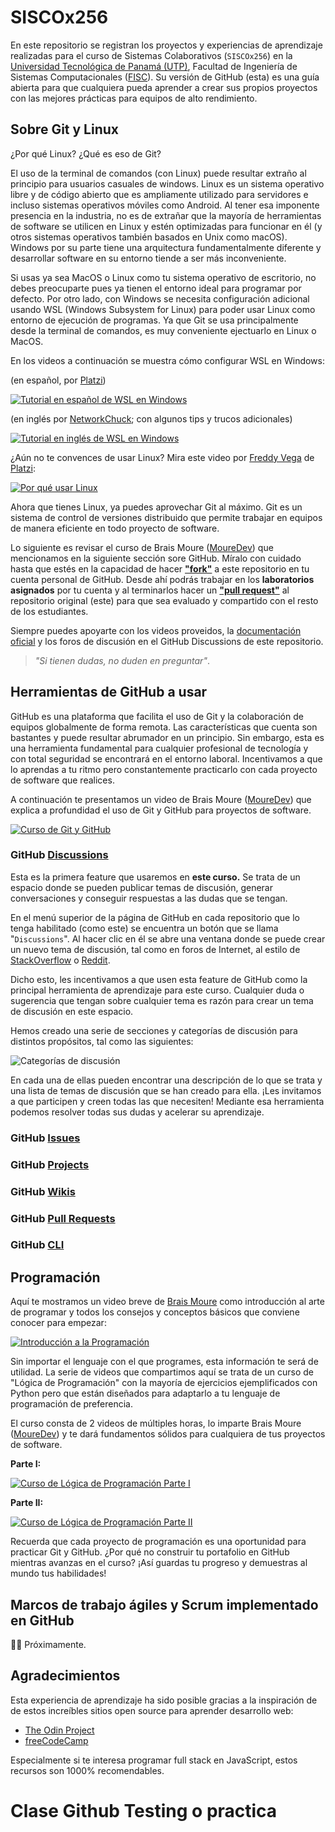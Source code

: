 # SISCOx256

En este repositorio se registran los proyectos y experiencias de aprendizaje realizadas para el curso de Sistemas Colaborativos (`SISCOx256`) en la [Universidad Tecnológica de Panamá (UTP)](https://utp.ac.pa), Facultad de Ingeniería de Sistemas Computacionales ([FISC](https://fisc.utp.ac.pa)). Su versión de GitHub (esta) es una guía abierta para que cualquiera pueda aprender a crear sus propios proyectos con las mejores prácticas para equipos de alto rendimiento.

## Sobre Git y Linux

¿Por qué Linux? ¿Qué es eso de Git?

El uso de la terminal de comandos (con Linux) puede resultar extraño al principio para usuarios casuales de windows. Linux es un sistema operativo libre y de código abierto que es ampliamente utilizado para servidores e incluso sistemas operativos móviles como Android. Al tener esa imponente presencia en la industria, no es de extrañar que la mayoría de herramientas de software se utilicen en Linux y estén optimizadas para funcionar en él (y otros sistemas operativos también basados en Unix como macOS). Windows por su parte tiene una arquitectura fundamentalmente diferente y desarrollar software en su entorno tiende a ser más inconveniente.

Si usas ya sea MacOS o Linux como tu sistema operativo de escritorio, no debes preocuparte pues ya tienen el entorno ideal para programar por defecto. Por otro lado, con Windows se necesita configuración adicional usando WSL (Windows Subsystem for Linux) para poder usar Linux como entorno de ejecución de programas. Ya que Git se usa principalmente desde la terminal de comandos, es muy conveniente ejectuarlo en Linux o MacOS.

En los videos a continuación se muestra cómo configurar WSL en Windows:

(en español, por [Platzi](https://platzi.com))

[![Tutorial en español de WSL en Windows](https://img.youtube.com/vi/Qy44XLpiChc/0.jpg)](https://www.youtube.com/watch?v=Qy44XLpiChc)

(en inglés por [NetworkChuck](https://networkchuck.com); con algunos tips y trucos adicionales)

[![Tutorial en inglés de WSL en Windows](https://img.youtube.com/vi/vxTW22y8zV8/0.jpg)](https://www.youtube.com/watch?v=vxTW22y8zV8)

¿Aún no te convences de usar Linux? Mira este video por [Freddy Vega](https://freddyvega.com) de [Platzi](https://platzi.com):

[![Por qué usar Linux](https://img.youtube.com/vi/rieFzuJfRN0/0.jpg)](https://www.youtube.com/watch?v=rieFzuJfRN0)

Ahora que tienes Linux, ya puedes aprovechar Git al máximo. Git es un sistema de control de versiones distribuido que permite trabajar en equipos de manera eficiente en todo proyecto de software.

Lo siguiente es revisar el curso de Brais Moure ([MoureDev](https://mouredev.com)) que mencionamos en la siguiente sección sore GitHub. Míralo con cuidado hasta que estés en la capacidad de hacer [**"fork"**](https://docs.github.com/en/pull-requests/collaborating-with-pull-requests/working-with-forks/fork-a-repo) a este repositorio en tu cuenta personal de GitHub. Desde ahí podrás trabajar en los **laboratorios asignados** por tu cuenta y al terminarlos hacer un [**"pull request"**](https://docs.github.com/en/pull-requests) al repositorio original (este) para que sea evaluado y compartido con el resto de los estudiantes.

Siempre puedes apoyarte con los videos proveidos, la [documentación oficial](https://docs.github.com/en) y los foros de discusión en el GitHub Discussions de este repositorio.

> _"Si tienen dudas, no duden en preguntar"_.

## Herramientas de GitHub a usar

GitHub es una plataforma que facilita el uso de Git y la colaboración de equipos globalmente de forma remota. Las características que cuenta son bastantes y puede resultar abrumador en un principio. Sin embargo, esta es una herramienta fundamental para cualquier profesional de tecnología y con total seguridad se encontrará en el entorno laboral. Incentivamos a que lo aprendas a tu ritmo pero constantemente practicarlo con cada proyecto de software que realices.

A continuación te presentamos un video de Brais Moure ([MoureDev](https://mouredev.com)) que explica a profundidad el uso de Git y GitHub para proyectos de software.

[![Curso de Git y GitHub](https://img.youtube.com/vi/3GymExBkKjE/0.jpg)](https://www.youtube.com/watch?v=3GymExBkKjE)

### GitHub [Discussions](https://docs.github.com/en/discussions)

Esta es la primera feature que usaremos en **este curso.** Se trata de un espacio donde se pueden publicar temas de discusión, generar conversaciones y conseguir respuestas a las dudas que se tengan.

En el menú superior de la página de GitHub en cada repositorio que lo tenga habilitado (como este) se encuentra un botón que se llama "`Discussions`". Al hacer clic en él se abre una ventana donde se puede crear un nuevo tema de discusión, tal como en foros de Internet, al estilo de [StackOverflow](https://stackoverflow.com) o [Reddit](https://reddit.com).

Dicho esto, les incentivamos a que usen esta feature de GitHub como la principal herramienta de aprendizaje para este curso. Cualquier duda o sugerencia que tengan sobre cualquier tema es razón para crear un tema de discusión en este espacio.

Hemos creado una serie de secciones y categorías de discusión para distintos propósitos, tal como las siguientes:

![Categorías de discusión](https://github.com/user-attachments/assets/2d26b7d2-35a1-4213-aad3-3ead3ad22606)

En cada una de ellas pueden encontrar una descripción de lo que se trata y una lista de temas de discusión que se han creado para ella. ¡Les invitamos a que participen y creen todas las que necesiten! Mediante esa herramienta podemos resolver todas sus dudas y acelerar su aprendizaje.

### GitHub [Issues](https://docs.github.com/en/issues)

### GitHub [Projects](https://docs.github.com/en/issues/planning-and-tracking-with-projects)

### GitHub [Wikis](https://docs.github.com/en/communities/documenting-your-project-with-wikis)

### GitHub [Pull Requests](https://docs.github.com/en/pull-requests)

### GitHub [CLI](https://docs.github.com/en/github-cli)

## Programación

Aquí te mostramos un video breve de [Brais Moure](https://mouredev.com) como introducción al arte de programar y todos los consejos y conceptos básicos que conviene conocer para empezar:

[![Introducción a la  Programación](https://img.youtube.com/vi/mIVbUb7shE8/0.jpg)](https://www.youtube.com/watch?v=mIVbUb7shE8)

Sin importar el lenguaje con el que programes, esta información te será de utilidad. La serie de videos que compartimos aquí se trata de un curso de "Lógica de Programación" con la mayoría de ejercicios ejemplificados con Python pero que están diseñados para adaptarlo a tu lenguaje de programación de preferencia.

El curso consta de 2 videos de múltiples horas, lo imparte Brais Moure ([MoureDev](https://mouredev.com)) y te dará fundamentos sólidos para cualquiera de tus proyectos de software.

**Parte I:**

[![Curso de Lógica de Programación Parte I](https://img.youtube.com/vi/TdITcVD64zI/0.jpg)](httpshttps://www.youtube.com/watch?v=TdITcVD64zI)

**Parte II:**

[![Curso de Lógica de Programación Parte II](https://img.youtube.com/vi/b-kk1WQo-YA/0.jpg)](https://www.youtube.com/watch?v=b-kk1WQo-YA)

Recuerda que cada proyecto de programación es una oportunidad para practicar Git y GitHub. ¿Por qué no construir tu portafolio en GitHub mientras avanzas en el curso? ¡Así guardas tu progreso y demuestras al mundo tus habilidades!

## Marcos de trabajo ágiles y Scrum implementado en GitHub

🚧🚧 Próximamente.

## Agradecimientos

Esta experiencia de aprendizaje ha sido posible gracias a la inspiración de de estos increíbles sitios open source para aprender desarrollo web:

- [The Odin Project](https://www.theodinproject.com/)
- [freeCodeCamp](https://www.freecodecamp.org/)

Especialmente si te interesa programar full stack en JavaScript, estos recursos son 1000% recomendables.
 # Clase Github Testing o practica